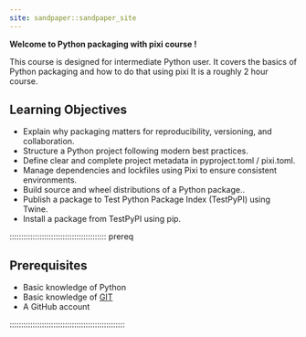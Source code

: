 ```yaml
---
site: sandpaper::sandpaper_site
---
```


<!--This is a new lesson built with [The Carpentries Workbench][workbench]. 
[workbench]: https://carpentries.github.io/sandpaper-docs-->

**Welcome to Python packaging with pixi course !**

This course is designed for intermediate Python user.
It covers the basics of Python packaging and how to do that using pixi
It is a roughly 2 hour course.


## Learning Objectives

- Explain why packaging matters for reproducibility, versioning, and collaboration.
- Structure a Python project following modern best practices.
- Define clear and complete project metadata in pyproject.toml / pixi.toml.
- Manage dependencies and lockfiles using Pixi to ensure consistent environments.
- Build source and wheel distributions of a Python package..
- Publish a package to Test Python Package Index (TestPyPI) using Twine.
- Install a package from TestPyPI using pip.

:::::::::::::::::::::::::::::::::::::::::: prereq
## Prerequisites

  - Basic knowledge of Python
  - Basic knowledge of [GIT](https://swcarpentry.github.io/git-novice/)
  - A GitHub account

::::::::::::::::::::::::::::::::::::::::::::::::::
